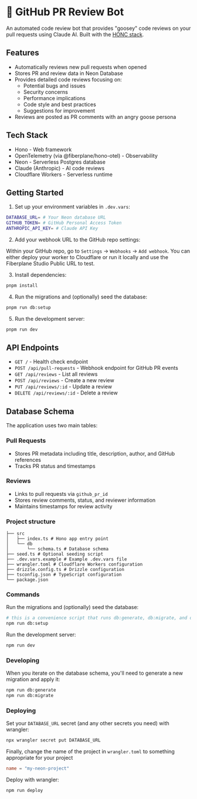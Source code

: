 # 🪿 GitHub PR Review Bot

An automated code review bot that provides "goosey" code reviews on your pull requests using Claude AI. Built with the [HONC stack](https://honc.dev).

## Features

- Automatically reviews new pull requests when opened
- Stores PR and review data in Neon Database
- Provides detailed code reviews focusing on:
  - Potential bugs and issues
  - Security concerns
  - Performance implications
  - Code style and best practices
  - Suggestions for improvement
- Reviews are posted as PR comments with an angry goose persona

## Tech Stack

- Hono - Web framework
- OpenTelemetry (via @fiberplane/hono-otel) - Observability
- Neon - Serverless Postgres database
- Claude (Anthropic) - AI code reviews
- Cloudflare Workers - Serverless runtime

## Getting Started

1. Set up your environment variables in `.dev.vars`:

```sh
DATABASE_URL= # Your Neon database URL
GITHUB_TOKEN= # GitHub Personal Access Token
ANTHROPIC_API_KEY= # Claude API Key
```

2. Add your webhook URL to the GitHub repo settings:

Within your GitHub repo, go to `Settings` -> `Webhooks` -> `Add webhook`. You can either deploy your worker to Cloudflare or run it locally and use the Fiberplane Studio Public URL to test.

3. Install dependencies:

```sh
pnpm install
```

4. Run the migrations and (optionally) seed the database:

```sh
pnpm run db:setup
```

5. Run the development server:

```sh
pnpm run dev
```

## API Endpoints

- `GET /` - Health check endpoint
- `POST /api/pull-requests` - Webhook endpoint for GitHub PR events
- `GET /api/reviews` - List all reviews
- `POST /api/reviews` - Create a new review
- `PUT /api/reviews/:id` - Update a review
- `DELETE /api/reviews/:id` - Delete a review

## Database Schema

The application uses two main tables:

### Pull Requests
- Stores PR metadata including title, description, author, and GitHub references
- Tracks PR status and timestamps

### Reviews
- Links to pull requests via `github_pr_id`
- Stores review comments, status, and reviewer information
- Maintains timestamps for review activity

### Project structure

```#
├── src
│   ├── index.ts # Hono app entry point
│   └── db
│       └── schema.ts # Database schema
├── seed.ts # Optional seeding script
├── .dev.vars.example # Example .dev.vars file
├── wrangler.toml # Cloudflare Workers configuration
├── drizzle.config.ts # Drizzle configuration
├── tsconfig.json # TypeScript configuration
└── package.json
```

### Commands

Run the migrations and (optionally) seed the database:

```sh
# this is a convenience script that runs db:generate, db:migrate, and db:seed
npm run db:setup
```

Run the development server:

```sh
npm run dev
```

### Developing

When you iterate on the database schema, you'll need to generate a new migration and apply it:

```sh
npm run db:generate
npm run db:migrate
```

### Deploying

Set your `DATABASE_URL` secret (and any other secrets you need) with wrangler:

```sh
npx wrangler secret put DATABASE_URL
```

Finally, change the name of the project in `wrangler.toml` to something appropriate for your project

```toml
name = "my-neon-project"
```

Deploy with wrangler:

```sh
npm run deploy
```